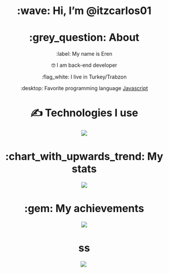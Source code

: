 <div align="center">
<h1> :wave: Hi, I’m @itzcarlos01 </h1>
  
<h1> :grey_question: About </h1>
  <p> :label: My name is Eren </p>
  <p> 🤓 I am back-end developer </p>
  <p> :flag_white: I live in Turkey/Trabzon </p>
  <p> :desktop: Favorite programming language <a href="https://tr.wikipedia.org/wiki/JavaScript"> Javascript </a> </p>


<h1> ✍ Technologies I use </h1>
<img src="https://skillicons.dev/icons?i=js,ts,cs,react,nodejs,mongodb,html,css,vscode,atom,discord&theme=dark" />

<h1> :chart_with_upwards_trend: My stats </h1>
<img src="https://github-readme-stats.vercel.app/api?username=itzcarlos01&show_icons=true&theme=dark" />

<h1> :gem: My achievements </h1>
<img src="https://github-profile-trophy.vercel.app/?username=itzcarlos01&theme=onedark" />

<h1>ss</h1>
<img src="[![Discord Presence](https://lanyard.cnrad.dev/api/1148024228306759744)](https://discord.com/users/1148024228306759744)" />
<img src="" data-canonical-src="https://lanyard-profile-readme.vercel.app/api/1148024228306759744?theme=light&amp;bg=809ecf&amp;animated=false&amp;hideDiscrim=true&amp;borderRadius=30px&amp;idleMessage=Probably%20doing%20something%20else..." style="max-width: 100%;">
